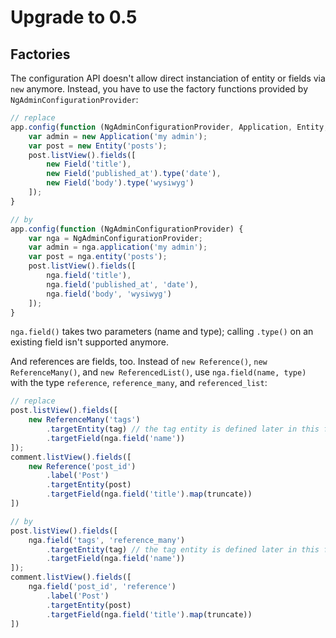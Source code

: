 # Upgrade to 0.5

## Factories

The configuration API doesn't allow direct instanciation of entity or fields via `new` anymore. Instead, you have to use the factory functions provided by `NgAdminConfigurationProvider`:

```js
// replace
app.config(function (NgAdminConfigurationProvider, Application, Entity, Field) {
    var admin = new Application('my admin');
    var post = new Entity('posts');
    post.listView().fields([
        new Field('title'),
        new Field('published_at').type('date'),
        new Field('body').type('wysiwyg')
    ]);
}

// by
app.config(function (NgAdminConfigurationProvider) {
    var nga = NgAdminConfigurationProvider;
    var admin = nga.application('my admin');
    var post = nga.entity('posts');
    post.listView().fields([
        nga.field('title'),
        nga.field('published_at', 'date'),
        nga.field('body', 'wysiwyg')
    ]);
}
```

`nga.field()` takes two parameters (name and type); calling `.type()` on an existing field isn't supported anymore.

And references are fields, too. Instead of `new Reference()`, `new ReferenceMany()`, and `new ReferencedList()`, use `nga.field(name, type)` with the type `reference`, `reference_many`, and `referenced_list`:

```js
// replace
post.listView().fields([
    new ReferenceMany('tags')
        .targetEntity(tag) // the tag entity is defined later in this file
        .targetField(nga.field('name'))
]);
comment.listView().fields([
    new Reference('post_id')
        .label('Post')
        .targetEntity(post)
        .targetField(nga.field('title').map(truncate))
])

// by
post.listView().fields([
    nga.field('tags', 'reference_many')
        .targetEntity(tag) // the tag entity is defined later in this file
        .targetField(nga.field('name'))
]);
comment.listView().fields([
    nga.field('post_id', 'reference')
        .label('Post')
        .targetEntity(post)
        .targetField(nga.field('title').map(truncate))
])
```
